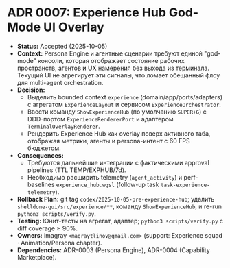 # ADR 0007: Experience Hub God-Mode UI Overlay

- **Status:** Accepted (2025-10-05)
- **Context:** Persona Engine и агентные сценарии требуют единой "god-mode" консоли, которая отображает состояние рабочих пространств, агентов и UX намерения без выхода из терминала. Текущий UI не агрегирует эти сигналы, что ломает обещанный флоу для multi-agent orchestration.
- **Decision:**
  - Выделить bounded context `experience` (domain/app/ports/adapters) с агрегатом `ExperienceLayout` и сервисом `ExperienceOrchestrator`.
  - Ввести команду `ShowExperienceHub` (по умолчанию `SUPER+G`) с DDD-портом `ExperienceRendererPort` и адаптером `TerminalOverlayRenderer`.
  - Рендерить Experience Hub как overlay поверх активного таба, отображая метрики, агенты и persona-интент с 60 FPS бюджетом.
- **Consequences:**
  - Требуются дальнейшие интеграции с фактическими approval pipelines (TTL TEMP/EXPHUB/7d).
  - Необходимо расширить telemetry (`agent_activity`) и perf-baselines `experience_hub.wgsl` (follow-up task `task-experience-telemetry`).
- **Rollback Plan:** git tag `codex/2025-10-05-pre-experience-hub`; удалить `shelldone-gui/src/experience/**`, команду `ShowExperienceHub`, и re-run `python3 scripts/verify.py`.
- **Testing:** Юнит-тесты на агрегат, адаптер; `python3 scripts/verify.py` с diff coverage ≥ 90%.
- **Owners:** imagray `<magraytlinov@gmail.com>` (support: Experience squad · Animation/Persona chapter).
- **Dependencies:** ADR-0003 (Persona Engine), ADR-0004 (Capability Marketplace).
